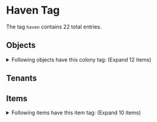 # Haven Tag

The tag `haven` contains 22 total entries.

## Objects

<details markdown="1"><summary>Following objects have this colony tag: (Expand 12 items)</summary>

- <img src="https://raw.githubusercontent.com/Ceterai/Enternia/main/objects/farmables/alta/ground/haven/boosted/icon.png" alt="Boosted Haven Sapling ★★ icon" loading="lazy" height="16px" width="auto" /> [Boosted Haven Sapling ★★](https://ceterai.github.io/MyEnternia/Wiki/BoostedHavenSapling)
- <img src="https://raw.githubusercontent.com/Ceterai/Enternia/main/objects/farmables/alta/ground/haven/eco/icon.png" alt="Eco Haven Sapling icon" loading="lazy" height="16px" width="auto" /> [Eco Haven Sapling](https://ceterai.github.io/MyEnternia/Wiki/EcoHavenSapling)
- <img src="https://raw.githubusercontent.com/Ceterai/Enternia/main/objects/farmables/alta/ground/turanta/eco/icon.png" alt="Eco Turanta Sapling ★ icon" loading="lazy" height="16px" width="auto" /> [Eco Turanta Sapling ★](https://ceterai.github.io/MyEnternia/Wiki/EcoTurantaSapling)
- <img src="https://raw.githubusercontent.com/Ceterai/Enternia/main/objects/farmables/alta/ground/haven/icon.png" alt="Haven Bouquet Sprout icon" loading="lazy" height="16px" width="auto" /> [Haven Bouquet Sprout](https://ceterai.github.io/MyEnternia/Wiki/HavenBouquetSprout)
- <img src="https://raw.githubusercontent.com/Ceterai/Enternia/main/objects/farmables/alta/ground/haven/pod/icon.png" alt="Haven Eco Pod ★★ icon" loading="lazy" height="16px" width="auto" /> [Haven Eco Pod ★★](https://ceterai.github.io/MyEnternia/Wiki/HavenEcoPod)
- <img src="https://raw.githubusercontent.com/Ceterai/Enternia/main/objects/farmables/alta/ground/haven/sapling/icon.png" alt="Haven Sapling ★ icon" loading="lazy" height="16px" width="auto" /> [Haven Sapling ★](https://ceterai.github.io/MyEnternia/Wiki/HavenSapling)
- <img src="https://raw.githubusercontent.com/Ceterai/Enternia/main/objects/farmables/alta/ground/turanta/pod/icon.png" alt="Turanta Eco Pod icon" loading="lazy" height="16px" width="auto" /> [Turanta Eco Pod](https://ceterai.github.io/MyEnternia/Wiki/TurantaEcoPod)
- <img src="https://raw.githubusercontent.com/Ceterai/Enternia/main/objects/farmables/alta/ground/turanta/sapling/icon.png" alt="Turanta Sapling icon" loading="lazy" height="16px" width="auto" /> [Turanta Sapling](https://ceterai.github.io/MyEnternia/Wiki/TurantaSapling)
- <img src="https://raw.githubusercontent.com/Ceterai/Enternia/main/objects/farmables/alta/ground/turanta/boosted/icon.png" alt="Turanta Sapling ★★ icon" loading="lazy" height="16px" width="auto" /> [Turanta Sapling ★★](https://ceterai.github.io/MyEnternia/Wiki/TurantaSapling)
- <img src="https://raw.githubusercontent.com/Ceterai/Enternia/main/objects/farmables/alta/ground/turanta/icon.png" alt="Turanta Seed icon" loading="lazy" height="16px" width="auto" /> [Turanta Seed](https://ceterai.github.io/MyEnternia/Wiki/TurantaSeed)
- <img src="https://raw.githubusercontent.com/Ceterai/Enternia/main/objects/farmables/alta/ground/haven/icon.png" alt="Wild Haven Sprout icon" loading="lazy" height="16px" width="auto" /> [Wild Haven Sprout](https://ceterai.github.io/MyEnternia/Wiki/WildHavenSprout)
- <img src="https://raw.githubusercontent.com/Ceterai/Enternia/main/objects/farmables/alta/ground/turanta/icon.png" alt="Wild Turanta Seed icon" loading="lazy" height="16px" width="auto" /> [Wild Turanta Seed](https://ceterai.github.io/MyEnternia/Wiki/WildTurantaSeed)

</details>

## Tenants

## Items

<details markdown="1"><summary>Following items have this item tag: (Expand 10 items)</summary>

- <img src="https://raw.githubusercontent.com/Ceterai/Enternia/main/items/active/alta/tools/till/haven_tiller/icon_upg.png" alt="Earthcatcher ★ icon" loading="lazy" height="16px" width="auto" /> [Earthcatcher ★](https://ceterai.github.io/MyEnternia/Wiki/Earthcatcher)
- <img src="https://raw.githubusercontent.com/Ceterai/Enternia/main/items/active/weapons/melee/alta/light/ct_flowersword.png" alt="Flowersword icon" loading="lazy" height="16px" width="auto" /> [Flowersword](https://ceterai.github.io/MyEnternia/Wiki/Flowersword)
- <img src="https://raw.githubusercontent.com/Ceterai/Enternia/main/items/active/weapons/ranged/alta/cannon/ct_haven_storm_2.png" alt="Haven Chaos ★ icon" loading="lazy" height="16px" width="auto" /> [Haven Chaos ★](https://ceterai.github.io/MyEnternia/Wiki/HavenChaos)
- <img src="https://raw.githubusercontent.com/Ceterai/Enternia/main/items/active/weapons/melee/alta/light/ct_flowersword_2.png" alt="Haven Clover ★ icon" loading="lazy" height="16px" width="auto" /> [Haven Clover ★](https://ceterai.github.io/MyEnternia/Wiki/HavenClover)
- <img src="https://raw.githubusercontent.com/Ceterai/Enternia/main/items/active/alta/tools/other/ct_haven_thrower.png" alt="Haven Grassthrower ★★ icon" loading="lazy" height="16px" width="auto" /> [Haven Grassthrower ★★](https://ceterai.github.io/MyEnternia/Wiki/HavenGrassthrower)
- <img src="https://raw.githubusercontent.com/Ceterai/Enternia/main/items/active/alta/loot/biome/ct_haven_loot.png" alt="Haven Loot Crate icon" loading="lazy" height="16px" width="auto" /> [Haven Loot Crate](https://ceterai.github.io/MyEnternia/Wiki/HavenLootCrate)
- <img src="https://raw.githubusercontent.com/Ceterai/Enternia/main/items/generic/food/tier1/ct_tsay_cooked.png" alt="Haven Pouches icon" loading="lazy" height="16px" width="auto" /> [Haven Pouches](https://ceterai.github.io/MyEnternia/Wiki/HavenPouches)
- <img src="https://raw.githubusercontent.com/Ceterai/Enternia/main/items/active/weapons/ranged/alta/cannon/ct_haven_storm.png" alt="Haven Storm icon" loading="lazy" height="16px" width="auto" /> [Haven Storm](https://ceterai.github.io/MyEnternia/Wiki/HavenStorm)
- <img src="https://raw.githubusercontent.com/Ceterai/Enternia/main/items/active/alta/tools/till/haven_tiller/icon.png" alt="Haven Tiller icon" loading="lazy" height="16px" width="auto" /> [Haven Tiller](https://ceterai.github.io/MyEnternia/Wiki/HavenTiller)
- <img src="https://raw.githubusercontent.com/Ceterai/Enternia/main/codex/alta/ebook/security.png" alt="Haven Toxins icon" loading="lazy" height="16px" width="auto" /> [Haven Toxins](https://ceterai.github.io/MyEnternia/Wiki/HavenToxins)

</details>
